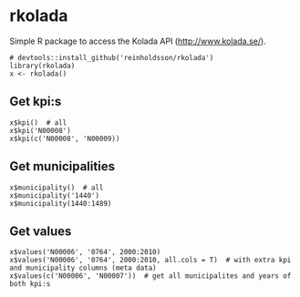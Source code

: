 # rkolada

Simple R package to access the Kolada API (http://www.kolada.se/).

    # devtools::install_github('reinholdsson/rkolada')
    library(rkolada)
    x <- rkolada()

## Get kpi:s

    x$kpi()  # all
    x$kpi('N00008')
    x$kpi(c('N00008', 'N00009))

## Get municipalities

    x$municipality()  # all
    x$municipality('1440')
    x$municipality(1440:1489)

## Get values

    x$values('N00006', '0764', 2000:2010)
    x$values('N00006', '0764', 2000:2010, all.cols = T)  # with extra kpi and municipality columns (meta data)
    x$values(c('N00006', 'N00007'))  # get all municipalites and years of both kpi:s
    